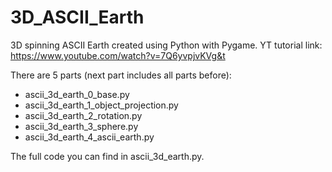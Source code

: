 # 3D_ASCII_Earth
3D spinning ASCII Earth created using Python with Pygame.
YT tutorial link: https://www.youtube.com/watch?v=7Q6yvpjvKVg&t

There are 5 parts (next part includes all parts before):

- ascii_3d_earth_0_base.py
- ascii_3d_earth_1_object_projection.py
- ascii_3d_earth_2_rotation.py
- ascii_3d_earth_3_sphere.py
- ascii_3d_earth_4_ascii_earth.py

The full code you can find in ascii_3d_earth.py.
